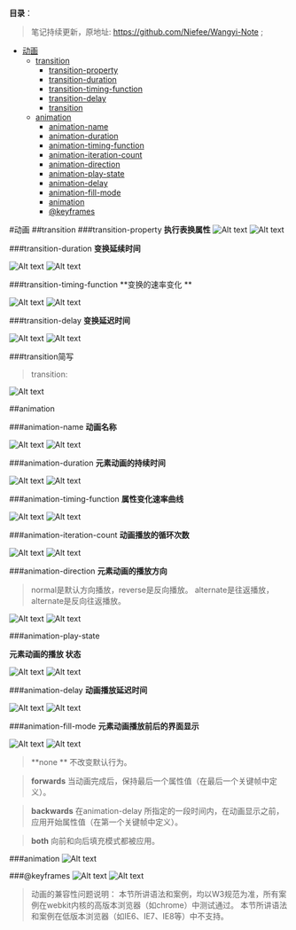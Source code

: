 **目录**：

>笔记持续更新，原地址: https://github.com/Niefee/Wangyi-Note ;


<ul>
<li><a href="#动画">动画</a><ul>
<li><a href="#transition">transition</a><ul>
<li><a href="#transition-property">transition-property</a></li>
<li><a href="#transition-duration">transition-duration</a></li>
<li><a href="#transition-timing-function">transition-timing-function</a></li>
<li><a href="#transition-delay">transition-delay</a></li>
<li><a href="#transition简写">transition</a></li>
</ul>
</li>
<li><a href="#animation">animation</a><ul>
<li><a href="#animation-name">animation-name</a></li>
<li><a href="#animation-duration">animation-duration</a></li>
<li><a href="#animation-timing-function">animation-timing-function</a></li>
<li><a href="#animation-iteration-count">animation-iteration-count</a></li>
<li><a href="#animation-direction">animation-direction</a></li>
<li><a href="#animation-play-state">animation-play-state</a></li>
<li><a href="#animation-delay">animation-delay</a></li>
<li><a href="#animation-fill-mode">animation-fill-mode</a></li>
<li><a href="#animation-1">animation</a></li>
<li><a href="#keyframes">@keyframes</a></li>
</ul>
</li>
</ul>
</li>
</ul>

#动画
##transition
###transition-property
**执行表换属性**
![Alt text](img/1433488710912.png)
![Alt text](img/1433488829670.png)

###transition-duration
**变换延续时间**

![Alt text](img/1433488875042.png)
![Alt text](img/1433488914308.png)

###transition-timing-function
**变换的速率变化 **

![Alt text](img/1433489218200.png)
![Alt text](img/1433489302031.png)

###transition-delay
**变换延迟时间**

![Alt text](img/1433489686509.png)
![Alt text](img/1433489718320.png)

###transition简写
>transition: <property> <duration> <animation type> <delay>

![Alt text](img/1433489831142.png)

##animation

###animation-name
**动画名称**

![Alt text](img/1433490396387.png)
![Alt text](img/1433490521532.png)

###animation-duration
**元素动画的持续时间**

![Alt text](img/1433490565885.png)
![Alt text](img/1433490608241.png)

###animation-timing-function
**属性变化速率曲线**

![Alt text](img/1433490689096.png)
![Alt text](img/1433490723892.png)

###animation-iteration-count
**动画播放的循环次数**

![Alt text](img/1433491892925.png)
![Alt text](img/1433491934137.png)

###animation-direction
**元素动画的播放方向**

>normal是默认方向播放，reverse是反向播放。
>alternate是往返播放，alternate是反向往返播放。

![Alt text](img/1433492072794.png)
![Alt text](img/1433492135934.png)

###animation-play-state

**元素动画的播放 状态**

![Alt text](img/1433492162144.png)
![Alt text](img/1433492234883.png)

###animation-delay
**动画播放延迟时间**

![Alt text](img/1433492283341.png)
![Alt text](img/1433492296947.png)

###animation-fill-mode
**元素动画播放前后的界面显示**

![Alt text](img/1433492393840.png)
![Alt text](img/1433492470611.png)
>**none **  不改变默认行为。

>**forwards**    当动画完成后，保持最后一个属性值（在最后一个关键帧中定义）。

>**backwards**   在animation-delay 所指定的一段时间内，在动画显示之前，应用开始属性值（在第一个关键帧中定义）。

>**both**    向前和向后填充模式都被应用。

###animation 
![Alt text](img/1433492678446.png)

###@keyframes
![Alt text](img/1433492934555.png)
![Alt text](img/1433493016525.png)
>动画的兼容性问题说明：
本节所讲语法和案例，均以W3规范为准，所有案例在webkit内核的高版本浏览器（如chrome）中测试通过。
本节所讲语法和案例在低版本浏览器（如IE6、IE7、IE8等）中不支持。




